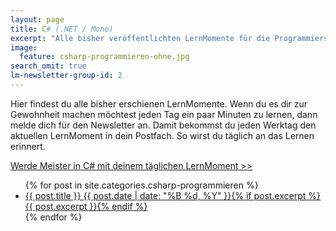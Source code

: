 ```yaml
---
layout: page
title: C# (.NET / Mono)
excerpt: "Alle bisher veröffentlichten LernMomente für die Programmiersprache C#."
image:
  feature: csharp-programmieren-ohne.jpg
search_omit: true
lm-newsletter-group-id: 2
---
```


Hier findest du alle bisher erschienen LernMomente. Wenn du es dir zur Gewohnheit machen möchtest jeden Tag ein paar Minuten zu lernen, dann melde dich für den Newsletter an. Damit bekommst du jeden Werktag den aktuellen LernMoment in dein Postfach. So wirst du täglich an das Lernen erinnert.

<a markdown="0" href="{{ site.url }}/werde-meister/" class="notice-button">Werde Meister in C# mit deinem täglichen LernMoment >></a>

<ul class="post-list">
{% for post in site.categories.csharp-programmieren %} 
  <li><article><a href="{{ site.url }}{{ post.url }}">{{ post.title }} <span class="entry-date"><time datetime="{{ post.date | date_to_xmlschema }}">{{ post.date | date: "%B %d, %Y" }}</time></span>{% if post.excerpt %} <span class="excerpt">{{ post.excerpt }}</span>{% endif %}</a></article></li>
{% endfor %}
</ul>
